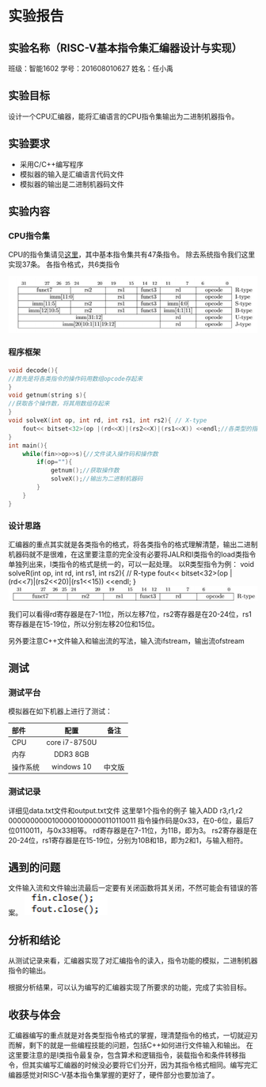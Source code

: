 # 实验报告

## 实验名称（RISC-V基本指令集汇编器设计与实现）

班级：智能1602 学号：201608010627 姓名：任小禹

## 实验目标

设计一个CPU汇编器，能将汇编语言的CPU指令集输出为二进制机器指令。

## 实验要求

* 采用C/C++编写程序
* 模拟器的输入是汇编语言代码文件
* 模拟器的输出是二进制机器码文件

## 实验内容

### CPU指令集

CPU的指令集请见[这里](https://riscv.org/specifications/)，其中基本指令集共有47条指令。
除去系统指令我们这里实现37条。
各指令格式，共6类指令

![图1](./type.png)

### 程序框架
```C++
void decode(){
//首先是将各类指令的操作码用数组opcode存起来
}
void getnum(string s){
//获取各个操作数，将其用数组存起来
}
void solveX(int op, int rd, int rs1, int rs2){ // X-type 
    fout<< bitset<32>(op |(rd<<X)|(rs2<<X)|(rs1<<X)) <<endl;//各类型的指令输出为二进制机器码文件
}
int main(){
	while(fin>>op>>s){//文件读入操作码和操作数
		if(op=""){
			getnum();//获取操作数
			solveX();//输出为二进制机器码
		}
	}
}
```
### 设计思路
汇编器的重点其实就是各类指令的格式，将各类指令的格式理解清楚，输出二进制机器码就不是很难，在这里要注意的完全没有必要将JALR和I类指令的load类指令单独列出来，I类指令的格式是统一的，可以一起处理。
以R类型指令为例：
void solveR(int op, int rd, int rs1, int rs2){ // R-type 
    fout<< bitset<32>(op |(rd<<7)|(rs2<<20)|(rs1<<15)) <<endl;
}
![图2](./rtype.png)

我们可以看得rd寄存器是在7-11位，所以左移7位，rs2寄存器是在20-24位，rs1寄存器是在15-19位，所以分别左移20位和15位。

另外要注意C++文件输入和输出流的写法，输入流ifstream，输出流ofstream

## 测试

### 测试平台

模拟器在如下机器上进行了测试：

| 部件     | 配置             | 备注   |
| :--------|:----------------:| :-----:|
| CPU      | core i7-8750U    |        |
| 内存     | DDR3 8GB         |        |
| 操作系统 | windows 10 | 中文版 |


### 测试记录
详细见data.txt文件和output.txt文件
这里举1个指令的例子
输入ADD r3,r1,r2
00000000001000001000000110110011
指令操作码是0x33，在0-6位，最后7位0110011，与0x33相等。
rd寄存器是在7-11位，为11B，即为3。
rs2寄存器是在20-24位，rs1寄存器是在15-19位，分别为10B和1B，即为2和1，与输入相符。
## 遇到的问题
文件输入流和文件输出流最后一定要有关闭函数将其关闭，不然可能会有错误的答案。
![图4](./mis.png)
## 分析和结论

从测试记录来看，汇编器实现了对汇编指令的读入，指令功能的模拟，二进制机器指令的输出。

根据分析结果，可以认为编写的汇编器实现了所要求的功能，完成了实验目标。
## 收获与体会

汇编器编写的重点就是对各类型指令格式的掌握，理清楚指令的格式，一切就迎刃而解，剩下的就是一些编程技能的问题，包括C++如何进行文件输入和输出。
在这里要注意的是I类指令最复杂，包含算术和逻辑指令，装载指令和条件转移指令，但其实编写汇编器的时候没必要将它们分开，因为其指令格式相同。编写完汇编器感觉对RISC-V基本指令集掌握的更好了，硬件部分也要加油了。
